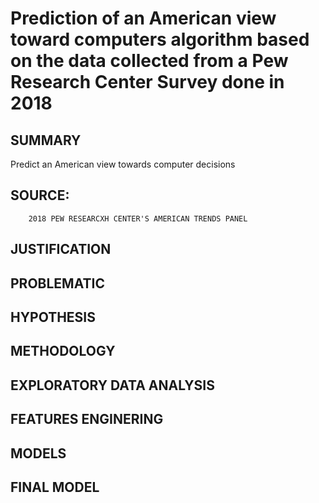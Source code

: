 

#  Prediction of an American view toward computers algorithm based on the data collected from a Pew Research Center Survey done in 2018


## SUMMARY 
Predict an American view towards computer decisions

## SOURCE:
        2018 PEW RESEARCXH CENTER'S AMERICAN TRENDS PANEL

## JUSTIFICATION

## PROBLEMATIC

## HYPOTHESIS

## METHODOLOGY

## EXPLORATORY DATA ANALYSIS

## FEATURES ENGINERING

## MODELS

## FINAL MODEL





